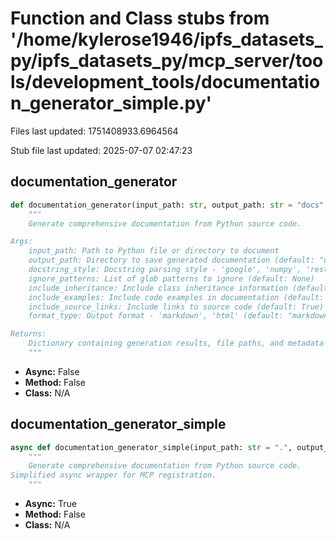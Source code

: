 # Function and Class stubs from '/home/kylerose1946/ipfs_datasets_py/ipfs_datasets_py/mcp_server/tools/development_tools/documentation_generator_simple.py'

Files last updated: 1751408933.6964564

Stub file last updated: 2025-07-07 02:47:23

## documentation_generator

```python
def documentation_generator(input_path: str, output_path: str = "docs", docstring_style: str = "google", ignore_patterns: Optional[List[str]] = None, include_inheritance: bool = True, include_examples: bool = True, include_source_links: bool = True, format_type: str = "markdown") -> Dict[str, Any]:
    """
    Generate comprehensive documentation from Python source code.

Args:
    input_path: Path to Python file or directory to document
    output_path: Directory to save generated documentation (default: "docs")
    docstring_style: Docstring parsing style - 'google', 'numpy', 'rest' (default: "google")
    ignore_patterns: List of glob patterns to ignore (default: None)
    include_inheritance: Include class inheritance information (default: True)
    include_examples: Include code examples in documentation (default: True)
    include_source_links: Include links to source code (default: True)
    format_type: Output format - 'markdown', 'html' (default: "markdown")

Returns:
    Dictionary containing generation results, file paths, and metadata
    """
```
* **Async:** False
* **Method:** False
* **Class:** N/A

## documentation_generator_simple

```python
async def documentation_generator_simple(input_path: str = ".", output_path: str = "docs", docstring_style: str = "google", ignore_patterns: Optional[List[str]] = None, include_inheritance: bool = True, include_examples: bool = True, include_source_links: bool = True, format_type: str = "markdown"):
    """
    Generate comprehensive documentation from Python source code.
Simplified async wrapper for MCP registration.
    """
```
* **Async:** True
* **Method:** False
* **Class:** N/A
